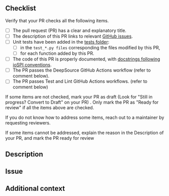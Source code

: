 <!--
Thank you for opening this pull request (PR)!
-->

## Checklist

Verify that your PR checks all the following items.

- [ ] The pull request (PR) has a clear and explanatory title.
- [ ] The description of this PR links to relevant [GitHub issues](https://github.com/compSPI/ioSPI/issues).
- [ ] Unit tests have been added in the [tests folder](https://github.com/compSPI/ioSPI/tree/master/tests):
  - [ ] in the `test_*.py files` corresponding the files modified by this PR,
  - [ ] for each function added by this PR.
- [ ] The code of this PR is properly documented, with [docstrings following ioSPI conventions](https://github.com/compspi/compspi/blob/master/docs/contributing.rst#the-anatomy-of-a-docstring).
- [ ] The PR passes the DeepSource GitHub Actions workflow (refer to comment below).
- [ ] The PR passes Test and Lint GitHub Actions workflows. (refer to comment below)

If some items are not checked, mark your PR as draft (Look for "Still in progress? Convert to Draft" on your PR) . Only mark the PR as "Ready for review" if all the items above are checked.

If you do not know how to address some items, reach out to a maintainer by requesting reviewers.

If some items cannot be addressed, explain the reason in the Description of your PR, and mark the PR ready for review

<!-- Checking that the PR passes the DeepSource workflow.

Check that the GitHub Action "DeepSource: Python" has passed. If it fails, click on "Details" to investigate and fix the issues.
-->

<!-- Checking that the PR passes the test workflow, i.e. passes the tests added in the tests folder.
First, run the tests related to your changes. For example, if you changed something in ioSPI/particle_metadata.py:
$ pytest tests/test_particle_meta_data.py

and then run the tests of the whole codebase to check that your feature is not breaking any of them:
$ pytest tests/

This way, further modifications on the code base are guaranteed to be consistent with the desired behavior. Merging your PR should not break any existing test.

Lastly, check that the tests run by GitHub Actions have passed, by scrolling down on your GitHub PR and verifying that the Actions such as "Test / build (ubuntu-18.04, 3.7, tests) (pull_request)" passed. If they fail, click on "Details" to investigate and fix the errors.
-->


<!-- Checking that the PR passes the lint
Install dependencies for developers
$ pip3 install -r dev-requirements.txt

Then run the following commands:
$ black . --check
$ isort --profile black --check .
$ flake8 ioSPI tests

If some of these commands fail, you can either:
- fix the issues manually
- or use the pre-commit package as follows:

$ pre-commmit install
and then make a modification to one of your file to create a commit: the commit will clean your code automatically thanks to pre-commit. If pre-commit fails, remove it:
$ pre-commit uninstall

Lastly, check that the lint run by GitHub Actions has passed, by scrolling down on your GitHub PR and verifying that the Action such as "Lint / build (pull_request)" passed. If it failed, click on "Details" to investigate and fix the errors.
-->

## Description

<!-- Include a description of your pull request. If relevant, feel free to use this space to talk about time and space complexity as well scalability of your code-->

## Issue

<!-- Tell us which issue does this PR fix . Why this feature implementation/fix is important in practice ?-->

## Additional context

<!-- Add any extra information -->
